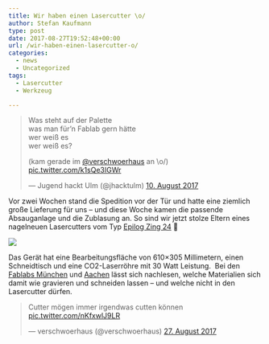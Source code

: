 ```yaml
---
title: Wir haben einen Lasercutter \o/
author: Stefan Kaufmann
type: post
date: 2017-08-27T19:52:48+00:00
url: /wir-haben-einen-lasercutter-o/
categories:
  - news
  - Uncategorized
tags:
  - Lasercutter
  - Werkzeug

---
```

<blockquote class="twitter-tweet" data-lang="de">
  <p dir="ltr" lang="de">
    Was steht auf der Palette<br /> was man für&#8217;n Fablab gern hätte<br /> wer weiß es<br /> wer weiß es?
  </p>
  
  <p>
    (kam gerade im <a href="https://twitter.com/verschwoerhaus">@verschwoerhaus</a> an \o/) <a href="https://t.co/k1sQe3IGWr">pic.twitter.com/k1sQe3IGWr</a>
  </p>
  
  <p>
    — Jugend hackt Ulm (@jhacktulm) <a href="https://twitter.com/jhacktulm/status/895626184712704000">10. August 2017</a>
  </p>
</blockquote>



Vor zwei Wochen stand die Spedition vor der Tür und hatte eine ziemlich große Lieferung für uns – und diese Woche kamen die passende Absauganlage und die Zublasung an. So sind wir jetzt stolze Eltern eines nagelneuen Lasercutters vom Typ [Epilog Zing 24][1] 🙂

![](https://verschwoerhaus.de/wp-content/uploads/2017/08/zing.jpeg)

Das Gerät hat eine Bearbeitungsfläche von 610×305 Millimetern, einen Schneidtisch und eine CO2-Laserröhre mit 30 Watt Leistung.  Bei den [Fablabs München][3] und [Aachen][4] lässt sich nachlesen, welche Materialien sich damit wie gravieren und schneiden lassen – und welche nicht in den Lasercutter dürfen.

<blockquote class="twitter-video" data-lang="de">
  <p lang="de" dir="ltr">
    Cutter mögen immer irgendwas cutten können <a href="https://t.co/nKfxwlJ9LR">pic.twitter.com/nKfxwlJ9LR</a>
  </p>
  
  <p>
    &mdash; verschwoerhaus (@verschwoerhaus) <a href="https://twitter.com/verschwoerhaus/status/901883335496040450">27. August 2017</a>
  </p>
</blockquote>

 [1]: https://www.cameo-laser.de/de/systeme/co2-laser/epilog-zing-24/
 [3]: http://wiki.fablab-muenchen.de/pages/viewpage.action?pageId=1179992
 [4]: http://hci.rwth-aachen.de/lasercutter